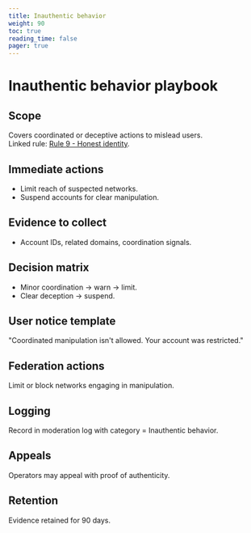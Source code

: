 ```yaml
---
title: Inauthentic behavior
weight: 90
toc: true
reading_time: false
pager: true
---
```


# Inauthentic behavior playbook

## Scope
Covers coordinated or deceptive actions to mislead users.  
Linked rule: [Rule 9 - Honest identity](/docs/policies/rules/09_honest-identity/).

## Immediate actions
- Limit reach of suspected networks.
- Suspend accounts for clear manipulation.

## Evidence to collect
- Account IDs, related domains, coordination signals.

## Decision matrix
- Minor coordination → warn → limit.
- Clear deception → suspend.

## User notice template
"Coordinated manipulation isn't allowed. Your account was restricted."

## Federation actions
Limit or block networks engaging in manipulation.

## Logging
Record in moderation log with category = Inauthentic behavior.

## Appeals
Operators may appeal with proof of authenticity.

## Retention
Evidence retained for 90 days.
